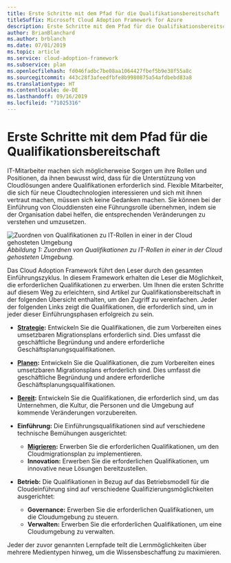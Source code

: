```yaml
---
title: Erste Schritte mit dem Pfad für die Qualifikationsbereitschaft
titleSuffix: Microsoft Cloud Adoption Framework for Azure
description: Erste Schritte mit dem Pfad für die Qualifikationsbereitschaft
author: BrianBlanchard
ms.author: brblanch
ms.date: 07/01/2019
ms.topic: article
ms.service: cloud-adoption-framework
ms.subservice: plan
ms.openlocfilehash: fd046fadbc7be08aa1064427fbef5b9e38f55a8c
ms.sourcegitcommit: 443c28f3afeedfbfe8b9980875a54afdbebd83a8
ms.translationtype: HT
ms.contentlocale: de-DE
ms.lasthandoff: 09/16/2019
ms.locfileid: "71025316"
---
```

# <a name="getting-started-on-a-skills-readiness-path"></a>Erste Schritte mit dem Pfad für die Qualifikationsbereitschaft

IT-Mitarbeiter machen sich möglicherweise Sorgen um ihre Rollen und Positionen, da ihnen bewusst wird, dass für die Unterstützung von Cloudlösungen andere Qualifikationen erforderlich sind. Flexible Mitarbeiter, die sich für neue Cloudtechnologien interessieren und sich mit ihnen vertraut machen, müssen sich keine Gedanken machen. Sie können bei der Einführung von Clouddiensten eine Führungsrolle übernehmen, indem sie der Organisation dabei helfen, die entsprechenden Veränderungen zu verstehen und umzusetzen.

![Zuordnen von Qualifikationen zu IT-Rollen in einer in der Cloud gehosteten Umgebung](../_images/skills-guidance.png)
*Abbildung 1: Zuordnen von Qualifikationen zu IT-Rollen in einer in der Cloud gehosteten Umgebung.*

Das Cloud Adoption Framework führt den Leser durch den gesamten Einführungszyklus. In diesem Framework erhalten die Leser die Möglichkeit, die erforderlichen Qualifikationen zu erwerben. Um Ihnen die ersten Schritte auf diesem Weg zu erleichtern, sind Artikel zur Qualifikationsbereitschaft in der folgenden Übersicht enthalten, um den Zugriff zu vereinfachen. Jeder der folgenden Links zeigt die Qualifikationen, die erforderlich sind, um in jeder dieser Einführungsphasen erfolgreich zu sein.

- **[Strategie](../strategy/suggested-skills.md):** Entwickeln Sie die Qualifikationen, die zum Vorbereiten eines umsetzbaren Migrationsplans erforderlich sind. Dies umfasst die geschäftliche Begründung und andere erforderliche Geschäftsplanungsqualifikationen.
- **[Planen](./suggested-skills.md):** Entwickeln Sie die Qualifikationen, die zum Vorbereiten eines umsetzbaren Migrationsplans erforderlich sind. Dies umfasst die geschäftliche Begründung und andere erforderliche Geschäftsplanungsqualifikationen.
- **[Bereit](../ready/suggested-skills.md):** Entwickeln Sie die Qualifikationen, die erforderlich sind, um das Unternehmen, die Kultur, die Personen und die Umgebung auf kommende Veränderungen vorzubereiten.

- **Einführung:** Die Einführungsqualifikationen sind auf verschiedene technische Bemühungen ausgerichtet:
  - **[Migrieren](../migrate/expanded-scope/suggested-skills.md):** Erwerben Sie die erforderlichen Qualifikationen, um den Cloudmigrationsplan zu implementieren.
  - **Innovation:** Erwerben Sie die erforderlichen Qualifikationen, um innovative neue Lösungen bereitzustellen.

- **Betrieb:** Die Qualifikationen in Bezug auf das Betriebsmodell für die Cloudeinführung sind auf verschiedene Qualifizierungsmöglichkeiten ausgerichtet:
  - **Governance:** Erwerben Sie die erforderlichen Qualifikationen, um die Cloudumgebung zu steuern.
  - **Verwalten:** Erwerben Sie die erforderlichen Qualifikationen, um eine Cloudumgebung zu verwalten.

Jeder der zuvor genannten Lernpfade teilt die Lernmöglichkeiten über mehrere Medientypen hinweg, um die Wissensbeschaffung zu maximieren.
